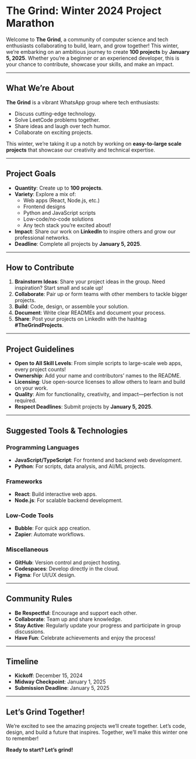 # The Grind: Winter 2024 Project Marathon

Welcome to **The Grind**, a community of computer science and tech enthusiasts collaborating to build, learn, and grow together! This winter, we’re embarking on an ambitious journey to create **100 projects** by **January 5, 2025**. Whether you’re a beginner or an experienced developer, this is your chance to contribute, showcase your skills, and make an impact.

---

## What We’re About

**The Grind** is a vibrant WhatsApp group where tech enthusiasts:  
- Discuss cutting-edge technology.  
- Solve LeetCode problems together.  
- Share ideas and laugh over tech humor.  
- Collaborate on exciting projects.

This winter, we’re taking it up a notch by working on **easy-to-large scale projects** that showcase our creativity and technical expertise.

---

## Project Goals

- **Quantity**: Create up to **100 projects**.  
- **Variety**: Explore a mix of:  
  - Web apps (React, Node.js, etc.)  
  - Frontend designs  
  - Python and JavaScript scripts  
  - Low-code/no-code solutions  
  - Any tech stack you’re excited about!  
- **Impact**: Share our work on **LinkedIn** to inspire others and grow our professional networks.  
- **Deadline**: Complete all projects by **January 5, 2025**.

---

## How to Contribute

1. **Brainstorm Ideas**: Share your project ideas in the group. Need inspiration? Start small and scale up!  
2. **Collaborate**: Pair up or form teams with other members to tackle bigger projects.  
3. **Build**: Code, design, or assemble your solution.  
4. **Document**: Write clear READMEs and document your process.  
5. **Share**: Post your projects on LinkedIn with the hashtag **#TheGrindProjects**.

---

## Project Guidelines

- **Open to All Skill Levels**: From simple scripts to large-scale web apps, every project counts!  
- **Ownership**: Add your name and contributors’ names to the README.  
- **Licensing**: Use open-source licenses to allow others to learn and build on your work.  
- **Quality**: Aim for functionality, creativity, and impact—perfection is not required.  
- **Respect Deadlines**: Submit projects by **January 5, 2025**.

---

## Suggested Tools & Technologies

### Programming Languages
- **JavaScript/TypeScript**: For frontend and backend web development.  
- **Python**: For scripts, data analysis, and AI/ML projects.  

### Frameworks
- **React**: Build interactive web apps.  
- **Node.js**: For scalable backend development.  

### Low-Code Tools
- **Bubble**: For quick app creation.  
- **Zapier**: Automate workflows.  

### Miscellaneous
- **GitHub**: Version control and project hosting.  
- **Codespaces**: Develop directly in the cloud.  
- **Figma**: For UI/UX design.  

---

## Community Rules

- **Be Respectful**: Encourage and support each other.  
- **Collaborate**: Team up and share knowledge.  
- **Stay Active**: Regularly update your progress and participate in group discussions.  
- **Have Fun**: Celebrate achievements and enjoy the process!

---

## Timeline

- **Kickoff**: December 15, 2024  
- **Midway Checkpoint**: January 1, 2025  
- **Submission Deadline**: January 5, 2025  

---

## Let’s Grind Together!

We’re excited to see the amazing projects we’ll create together. Let’s code, design, and build a future that inspires. Together, we’ll make this winter one to remember!

**Ready to start? Let’s grind!**

